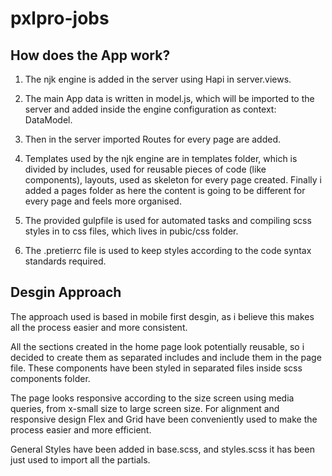 # pxlpro-jobs

## How does the App work?

1. The njk engine is added in the server using Hapi in server.views.

2. The main App data is written in model.js, which will be imported to the server and added inside the engine configuration as context: DataModel.

3. Then in the server imported Routes for every page are added.

4. Templates used by the njk engine are in templates folder, which is divided by includes, used for reusable pieces of code (like components), layouts, used as skeleton for every page created. Finally i added a pages folder as here the content is going to be different for every page and feels more organised.

5. The provided gulpfile is used for automated tasks and compiling scss styles in to css files, which lives in pubic/css folder.

6. The .pretierrc file is used to keep styles according to the code syntax standards required.

## Desgin Approach

The approach used is based in mobile first desgin, as i believe this makes all the process easier and more consistent.

All the sections created in the home page look potentially reusable, so i decided to create them as separated includes and include them in the page file. These components have been styled in separated files inside scss components folder.

The page looks responsive according to the size screen using media queries, from x-small size to large screen size. For alignment and responsive design Flex and Grid have been conveniently used to make the process easier and more efficient.

General Styles have been added in base.scss, and styles.scss it has been just used to import all the partials.
